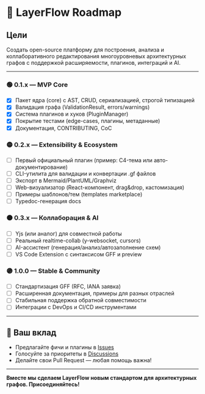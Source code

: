 # 🚀 LayerFlow Roadmap

## Цели

Создать open-source платформу для построения, анализа и коллаборативного редактирования многоуровневых архитектурных графов с поддержкой расширяемости, плагинов, интеграций и AI.

---

### 🟢 **0.1.x — MVP Core**
- [x] Пакет ядра (core) с AST, CRUD, сериализацией, строгой типизацией
- [x] Валидация графа (ValidationResult, errors/warnings)
- [x] Система плагинов и хуков (PluginManager)
- [x] Покрытие тестами (edge-cases, плагины, метаданные)
- [x] Документация, CONTRIBUTING, CoC

### 🟡 **0.2.x — Extensibility & Ecosystem**
- [ ] Первый официальный плагин (пример: C4-тема или авто-документирование)
- [ ] CLI-утилита для валидации и конвертации .gf файлов
- [ ] Экспорт в Mermaid/PlantUML/Graphviz
- [ ] Web-визуализатор (React-компонент, drag&drop, кастомизация)
- [ ] Примеры шаблонов/тем (templates marketplace)
- [ ] Typedoc-генерация docs

### 🟠 **0.3.x — Коллаборация & AI**
- [ ] Yjs (или аналог) для совместной работы
- [ ] Реальный realtime-collab (y-websocket, cursors)
- [ ] AI-ассистент (генерация/анализ/автозаполнение схем)
- [ ] VS Code Extension с синтаксисом GFF и preview

### 🟣 **1.0.0 — Stable & Community**
- [ ] Стандартизация GFF (RFC, IANA заявка)
- [ ] Расширенная документация, примеры для разных отраслей
- [ ] Стабильная поддержка обратной совместимости
- [ ] Интеграции с DevOps и CI/CD инструментами

---

## 📢 Ваш вклад
- Предлагайте фичи и плагины в [Issues](https://github.com/layerflow/layerflow/issues)
- Голосуйте за приоритеты в [Discussions](https://github.com/layerflow/layerflow/discussions)
- Делайте свои Pull Request — любая помощь важна!

---

**Вместе мы сделаем LayerFlow новым стандартом для архитектурных графов. Присоединяйтесь!**
